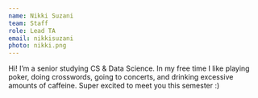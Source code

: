 ```yaml
---
name: Nikki Suzani
team: Staff
role: Lead TA
email: nikkisuzani
photo: nikki.png
---
```


Hi! I’m a senior studying CS & Data Science. In my free time I like playing poker, doing crosswords, going to concerts, and drinking excessive amounts of caffeine. Super excited to meet you this semester :)
